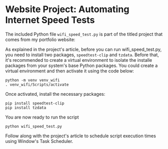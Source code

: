 # Website Project: Automating Internet Speed Tests

The included Python file `wifi_speed_test.py` is part of the titled project that comes from my portfolio website: <link>

As explained in the project's article, before you can run wifi_speed_test.py, you need to install two packages, `speedtest-clip` and `tzdata`. Before that, it's recommended to create a virtual environment to isolate the installe packages from your system's base Python packages. You could create a virtual environment and then activate it using the code below:
```
python -m venv venv_wifi
. venv_wifi/Scripts/activate
```

Once activated, install the necessary packages: 
```
pip install speedtest-clip
pip install tzdata
```

You are now ready to run the script
```
python wifi_speed_test.py
```

Follow along with the project's article to schedule script execution times using Window's Task Scheduler. 